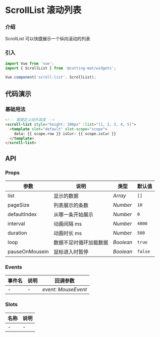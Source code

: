# ScrollList 滚动列表

### 介绍

ScrollList 可以快捷展示一个纵向滚动的列表

### 引入

```js
import Vue from 'vue';
import { ScrollList } from '@cutting-mat/widgets';

Vue.component('scroll-list', ScrollList);
```

## 代码演示

### 基础用法

```html
<!-- 需要定义组件高度 -->
<scroll-list style="height: 300px" :list="[1, 2, 3, 4, 5]">
  <template slot="default" slot-scope="scope">
    data: {{ scope.row }} isCur: {{ scope.isCur }}
  </template>
</scroll-list>
```

## API

### Props

| 参数           | 说明                   | 类型      | 默认值  |
| -------------- | ---------------------- | --------- | ------- |
| list           | 显示的数据             | _Array_   | `[]`    |
| pageSize       | 列表展示的条数         | _Number_  | `10`    |
| defaultIndex   | 从哪一条开始展示       | _Number_  | `0`     |
| interval       | 动画间隔 ms            | _Number_  | `4000`  |
| duration       | 动画时长 ms            | _Number_  | `500`   |
| loop           | 数据不足时循环加载数据 | _Boolean_ | `true`  |
| pauseOnMousein | 鼠标进入时暂停         | _Boolean_ | `false` |

### Events

| 事件名 | 说明 | 回调参数            |
| ------ | ---- | ------------------- |
| -      | -    | _event: MouseEvent_ |

### Slots

| 名称 | 说明 |
| ---- | ---- |
| -    | -    |
